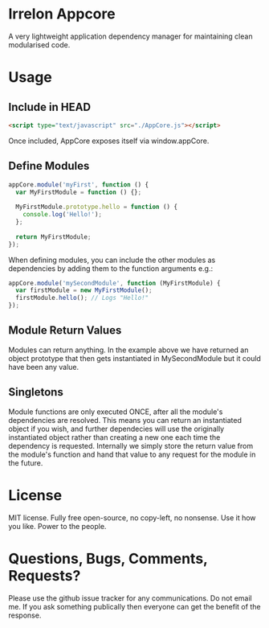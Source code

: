# Irrelon Appcore
A very lightweight application dependency manager for maintaining clean modularised code.

# Usage
## Include in HEAD
```html
<script type="text/javascript" src="./AppCore.js"></script>
```

Once included, AppCore exposes itself via window.appCore.

## Define Modules
```js
appCore.module('myFirst', function () {
  var MyFirstModule = function () {};
  
  MyFirstModule.prototype.hello = function () {
    console.log('Hello!');
  };
  
  return MyFirstModule;
});
```

When defining modules, you can include the other modules as dependencies by adding them to the function arguments e.g.:

```js
appCore.module('mySecondModule', function (MyFirstModule) {
  var firstModule = new MyFirstModule();
  firstModule.hello(); // Logs "Hello!"
});
```

## Module Return Values
Modules can return anything. In the example above we have returned an object prototype that then gets instantiated in MySecondModule but it could have been any value.

## Singletons
Module functions are only executed ONCE, after all the module's dependencies are resolved. This means you can return an instantiated object if you wish, and further dependecies will use the originally instantiated object rather than creating a new one each time the dependency is requested. Internally we simply store the return value from the module's function and hand that value to any request for the module in the future.

# License
MIT license. Fully free open-source, no copy-left, no nonsense. Use it how you like. Power to the people.

# Questions, Bugs, Comments, Requests?
Please use the github issue tracker for any communications. Do not email me. If you ask something publically then everyone can get the benefit of the response.
